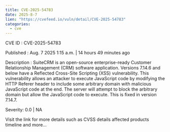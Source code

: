 ```yaml
--- 
title: CVE-2025-54783
date: 2025-8-7
lien: "https://cvefeed.io/vuln/detail/CVE-2025-54783"
categories:
  - cve
---
```


CVE ID : CVE-2025-54783

Published :  Aug. 7
2025
1:15 a.m. | 14 hours
49 minutes ago

Description : SuiteCRM is an open-source
enterprise-ready Customer Relationship Management (CRM) software application. Versions 7.14.6 and below have a Reflected Cross-Site Scripting (XSS) vulnerability. This vulnerability allows an attacker to execute JavaScript code by modifying the HTTP Referer header to include some arbitrary domain with malicious JavaScript code at the end. The server will attempt to block the arbitrary domain but allow the JavaScript code to execute. This is fixed in version 7.14.7.

Severity: 0.0 | NA

Visit the link for more details
such as CVSS details
affected products
timeline
and more...
